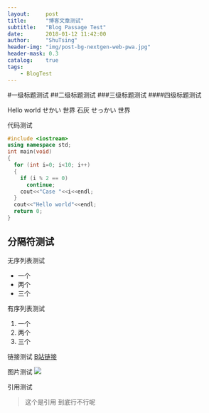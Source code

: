 ```yaml
---
layout:     post
title:      "博客文章测试"
subtitle:   "Blog Passage Test"
date:       2018-01-12 11:42:00
author:     "ShuTsing"
header-img: "img/post-bg-nextgen-web-pwa.jpg"
header-mask: 0.3
catalog:    true
tags:
    - BlogTest
---
```


#一级标题测试
##二级标题测试
###三级标题测试
####四级标题测试

Hello world
せかい
世界
石灰
せっかい
世界

代码测试
```cpp
#include <iostream>
using namespace std;
int main(void)
{
  for (int i=0; i<10; i++)
  {
    if (i % 2 == 0)
      continue;
    cout<<"Case "<<i<<endl;
  }
  cout<<"Hello world"<<endl;
  return 0;
}
```

分隔符测试
---

无序列表测试

- 一个
- 两个
- 三个

有序列表测试

1. 一个
2. 两个
3. 三个

链接测试
[B站链接](https://www.bilibili.com)

图片测试
![](https://timgsa.baidu.com/timg?image&quality=80&size=b9999_10000&sec=1515739490216&di=d7ba23511aa36b25fcb5232b5d0bc8ff&imgtype=0&src=http%3A%2F%2F2t.5068.com%2Fuploads%2Fallimg%2F160601%2F1-160601102501.jpg)

引用测试

> 这个是引用
> 到底行不行呢
